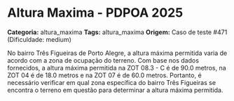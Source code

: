 # Altura Maxima - PDPOA 2025

**Categoria:** altura_maxima
**Tags:** altura_maxima
**Origem:** Caso de teste #471 (Dificuldade: medium)

No bairro Três Figueiras de Porto Alegre, a altura máxima permitida varia de acordo com a zona de ocupação do terreno. Com base nos dados fornecidos, a altura máxima permitida na ZOT 08.3 - C é de 90.0 metros, na ZOT 04 é de 18.0 metros e na ZOT 07 é de 60.0 metros. Portanto, é necessário verificar em qual zona específica do bairro Três Figueiras se encontra o terreno em questão para determinar a altura máxima permitida.